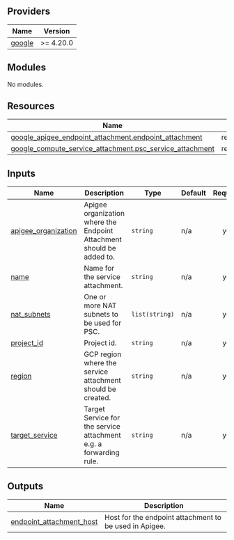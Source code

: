 <!-- BEGIN_TF_DOCS -->
## Providers

| Name | Version |
|------|---------|
| <a name="provider_google"></a> [google](#provider\_google) | >= 4.20.0 |

## Modules

No modules.

## Resources

| Name | Type |
|------|------|
| [google_apigee_endpoint_attachment.endpoint_attachment](https://registry.terraform.io/providers/hashicorp/google/latest/docs/resources/apigee_endpoint_attachment) | resource |
| [google_compute_service_attachment.psc_service_attachment](https://registry.terraform.io/providers/hashicorp/google/latest/docs/resources/compute_service_attachment) | resource |

## Inputs

| Name | Description | Type | Default | Required |
|------|-------------|------|---------|:--------:|
| <a name="input_apigee_organization"></a> [apigee\_organization](#input\_apigee\_organization) | Apigee organization where the Endpoint Attachment should be added to. | `string` | n/a | yes |
| <a name="input_name"></a> [name](#input\_name) | Name for the service attachment. | `string` | n/a | yes |
| <a name="input_nat_subnets"></a> [nat\_subnets](#input\_nat\_subnets) | One or more NAT subnets to be used for PSC. | `list(string)` | n/a | yes |
| <a name="input_project_id"></a> [project\_id](#input\_project\_id) | Project id. | `string` | n/a | yes |
| <a name="input_region"></a> [region](#input\_region) | GCP region where the service attachment should be created. | `string` | n/a | yes |
| <a name="input_target_service"></a> [target\_service](#input\_target\_service) | Target Service for the service attachment e.g. a forwarding rule. | `string` | n/a | yes |

## Outputs

| Name | Description |
|------|-------------|
| <a name="output_endpoint_attachment_host"></a> [endpoint\_attachment\_host](#output\_endpoint\_attachment\_host) | Host for the endpoint attachment to be used in Apigee. |
<!-- END_TF_DOCS -->